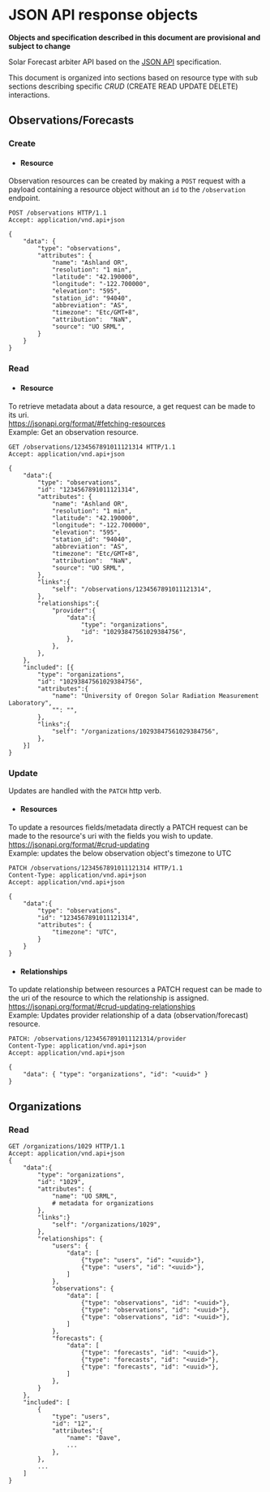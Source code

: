 # JSON API response objects
**Objects and specification described in this document are provisional and subject to change**

Solar Forecast arbiter API based on the [JSON API](https://jsonapi.org/) specification.

This document is organized into sections based on resource type with sub sections describing specific *CRUD* (CREATE READ UPDATE DELETE) interactions.

## Observations/Forecasts
### Create
- #### Resource
Observation resources can be created by making a `POST` request with a payload containing a resource object without an `id` to the `/observation` endpoint.

```
POST /observations HTTP/1.1
Accept: application/vnd.api+json

{
	"data": {
		"type": "observations",
		"attributes": {
			"name": "Ashland OR",
            "resolution": "1 min",
            "latitude": "42.190000",
            "longitude": "-122.700000",
            "elevation": "595",
            "station_id": "94040",
            "abbreviation": "AS",
            "timezone": "Etc/GMT+8",
            "attribution":  "NaN",
            "source": "UO SRML",
		}
	}
}
```

### Read
- #### Resource
To retrieve metadata about a data resource, a get request can be made to its uri.  
https://jsonapi.org/format/#fetching-resources  
Example: Get an observation resource.

```
GET /observations/1234567891011121314 HTTP/1.1
Accept: application/vnd.api+json

{
	"data":{
		"type": "observations",
		"id": "1234567891011121314",
		"attributes": {
			"name": "Ashland OR",
			"resolution": "1 min",
			"latitude": "42.190000",
			"longitude": "-122.700000",
			"elevation": "595",
			"station_id": "94040",
			"abbreviation":	"AS",
			"timezone": "Etc/GMT+8",
			"attribution":	"NaN",
			"source": "UO SRML",
		},
		"links":{
			"self": "/observations/1234567891011121314",
		},
		"relationships":{
			"provider":{
				"data":{
					"type": "organizations",
					"id": "10293847561029384756",
				},
			},
		},
	},
	"included": [{
		"type": "organizations",
		"id": "10293847561029384756",
		"attributes":{
			"name": "University of Oregon Solar Radiation Measurement Laboratory",
			"": "",
		},
		"links":{
			"self": "/organizations/10293847561029384756",
		},
	}]	
}
```
### Update

Updates are handled with the `PATCH` http verb.

- #### Resources  
To update a resources fields/metadata directly a PATCH request can be made to the resource's uri with the fields you wish to update.   
https://jsonapi.org/format/#crud-updating  
Example: updates the below observation object's timezone to UTC  

```
PATCH /observations/1234567891011121314 HTTP/1.1
Content-Type: application/vnd.api+json
Accept: application/vnd.api+json

{
	"data":{
		"type": "observations",
		"id": "1234567891011121314",
		"attributes": {
			"timezone": "UTC",
		}
	}
}
```
- #### Relationships  
To update relationship between resources a PATCH request can be made to the uri of the resource to which the relationship is assigned.  
https://jsonapi.org/format/#crud-updating-relationships  
Example: Updates provider relationship of a data (observation/forecast) resource.   

```
PATCH: /observations/1234567891011121314/provider
Content-Type: application/vnd.api+json
Accept: application/vnd.api+json

{
	"data": { "type": "organizations", "id": "<uuid>" }
}
```


## Organizations

### Read

```
GET /organizations/1029 HTTP/1.1
Accept: application/vnd.api+json
{
	"data":{
		"type": "organizations",
		"id": "1029",
		"attributes": {
			"name": "UO SRML",
			# metadata for organizations
		},
		"links":}
			"self": "/organizations/1029",
		},
		"relationships": {
			"users": {
				"data": [
					{"type": "users", "id": "<uuid>"},
					{"type": "users", "id": "<uuid>"},
				] 
			},
			"observations": {
				"data": [
					{"type": "observations", "id": "<uuid>"},
					{"type": "observations", "id": "<uuid>"},
					{"type": "observations", "id": "<uuid>"},
				]
			},
			"forecasts": {
				"data": [
					{"type": "forecasts", "id": "<uuid>"},
					{"type": "forecasts", "id": "<uuid>"},
					{"type": "forecasts", "id": "<uuid>"},
				]
			},
		}
	},
	"included": [
		{
			"type": "users",
			"id": "12",
			"attributes":{
				"name": "Dave",
				...
			},
		},
		...
    ]
}
```
